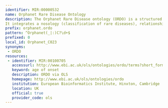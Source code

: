 ```yaml
---
identifier: MIR:00000532
name: Orphanet Rare Disease Ontology
description: The Orphanet Rare Disease ontology (ORDO) is a structured vocabulary for rare diseases, capturing relationships between diseases, genes and other relevant features which will form a useful resource for the computational analysis of rare diseases.
It integrates a nosology (classification of rare diseases), relationships (gene-disease relations, epiemological data) and connections with other terminologies (MeSH, UMLS, MedDRA), databases (OMIM, UniProtKB, HGNC, ensembl, Reactome, IUPHAR, Geantlas) and classifications (ICD10).
prefix: orphanet.ordo
pattern: ^Orphanet(_|:)C?\d+$
prefixed: 0
local_id: Orphanet_C023
synonyms:
 - ORDO
resources:
 - identifier: MIR:00100705
   accessurl: http://www.ebi.ac.uk/ols/ontologies/ordo/terms?short_form=${lid}
   keyword: age of onset
   description: ORDO via OLS
   homepage: http://www.ebi.ac.uk/ols/ontologies/ordo
   institution: European Bioinformatics Institute, Hinxton, Cambridge
   location: UK
   official: true
   provider_code: ols
---
```

